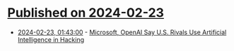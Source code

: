 # [Published on 2024-02-23](index.md)

* [2024-02-23, 01:43:00](https://soylentnews.org/article.pl?sid=24/02/22/0214251&from=rss) - [Microsoft, OpenAI Say U.S. Rivals Use Artificial Intelligence in Hacking](https://soylentnews.org/article.pl?sid=24/02/22/0214251&from=rss)

